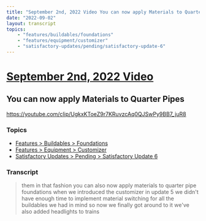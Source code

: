 ```yaml
---
title: "September 2nd, 2022 Video You can now apply Materials to Quarter Pipes"
date: "2022-09-02"
layout: transcript
topics:
    - "features/buildables/foundations"
    - "features/equipment/customizer"
    - "satisfactory-updates/pending/satisfactory-update-6"
---
```

# [September 2nd, 2022 Video](../2022-09-02.md)
## You can now apply Materials to Quarter Pipes
https://youtube.com/clip/UgkxKToeZ9r7KRuvzcAq0QJSwPy9BB7_juR8

### Topics
* [Features > Buildables > Foundations](../topics/features/buildables/foundations.md)
* [Features > Equipment > Customizer](../topics/features/equipment/customizer.md)
* [Satisfactory Updates > Pending > Satisfactory Update 6](../topics/satisfactory-updates/pending/satisfactory-update-6.md)

### Transcript

> them in that fashion you can also now apply materials to quarter pipe foundations when we introduced the customizer in update 5 we didn't have enough time to implement material switching for all the buildables we had in mind so now we finally got around to it we've also added headlights to trains
